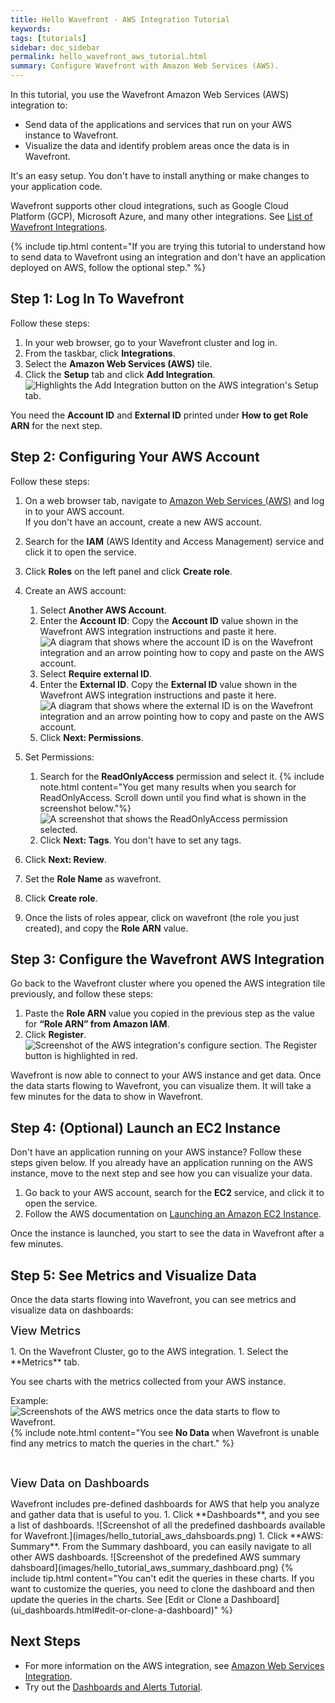```yaml
---
title: Hello Wavefront - AWS Integration Tutorial
keywords:
tags: [tutorials]
sidebar: doc_sidebar
permalink: hello_wavefront_aws_tutorial.html
summary: Configure Wavefront with Amazon Web Services (AWS).
---
```


In this tutorial, you use the Wavefront Amazon Web Services (AWS) integration to: 
* Send data of the applications and services that run on your AWS instance to Wavefront. 
* Visualize the data and identify problem areas once the data is in Wavefront. 

It's an easy setup. You don't have to install anything or make changes to your application code. 

Wavefront supports other cloud integrations, such as Google Cloud Platform (GCP), Microsoft Azure, and many other integrations. See [List of Wavefront Integrations](label_integrations%20list.html).

{% include tip.html content="If you are trying this tutorial to understand how to send data to Wavefront using an integration and don't have an application deployed on AWS, follow the optional step." %}

## Step 1: Log In To Wavefront

Follow these steps:

1. In your web browser, go to your Wavefront cluster and log in.
1. From the taskbar, click **Integrations**.
1. Select the **Amazon Web Services (AWS)** tile.
    <!--![Highlight the AWS integration on the Wavefront Integrations page.](images/hello_tutorial_aws_integration_tile.png)-->
1. Click the **Setup** tab and click **Add Integration**.
    ![Highlights the Add Integration button on the AWS integration's Setup tab.](images/hello_tutorial_aws_add_integration.png)

You need the **Account ID** and **External ID** printed under **How to get Role ARN** for the next step. 

## Step 2: Configuring Your AWS Account

Follow these steps:

1. On a web browser tab, navigate to [Amazon Web Services (AWS)](https://aws.amazon.com/) and log in to your AWS account. <br/>If you don't have an account, create a new AWS account.
1. Search for the **IAM** (AWS Identity and Access Management) service and click it to open the service.
1. Click **Roles** on the left panel and click **Create role**.
1. Create an AWS account:
    1. Select **Another AWS Account**.
    1. Enter the **Account ID**: Copy the **Account ID** value shown in the Wavefront AWS integration instructions and paste it here.
        ![A diagram that shows where the account ID is on the Wavefront integration and an arrow pointing how to copy and paste on the AWS account.](images/hello_tutorial_aws_account_ID.png)
    1. Select **Require external ID**.
    1. Enter the **External ID**. Copy the **External ID** value shown in the Wavefront AWS integration instructions and paste it here.
        ![A diagram that shows where the external ID is on the Wavefront integration and an arrow pointing how to copy and paste on the AWS account.](images/hello_tutorial_aws_external_ID.png)
    1. Click **Next: Permissions**.
1. Set Permissions:
    1. Search for the **ReadOnlyAccess** permission and select it.
        {% include note.html content="You get many results when you search for ReadOnlyAccess. Scroll down until you find what is shown in the screenshot below."%}
        ![A screenshot that shows the ReadOnlyAccess permission selected.](images/hello_tutorial_readonly_permission.png)
    1. Click **Next: Tags**. You don't have to set any tags. 
  
1. Click **Next: Review**.
1. Set the **Role Name** as wavefront.
1. Click **Create role**.
1. Once the lists of roles appear, click on wavefront (the role you just created), and copy the **Role ARN** value.

## Step 3: Configure the Wavefront AWS Integration

Go back to the Wavefront cluster where you opened the AWS integration tile previously, and follow these steps:

1. Paste the **Role ARN** value you copied in the previous step as the value for **“Role ARN” from Amazon IAM**.
1. Click **Register**.
    ![Screenshot of the AWS integration's configure section. The Register button is highlighted in red.](images/hell_tutorial_configure_aws_integration.png)

Wavefront is now able to connect to your AWS instance and get data. Once the data starts flowing to Wavefront, you can visualize them. It will take a few minutes for the data to show in Wavefront.

## Step 4: (Optional) Launch an EC2 Instance

Don't have an application running on your AWS instance? Follow these steps given below. If you already have an application running on the AWS instance, move to the next step and see how you can visualize your data.

1. Go back to your AWS account, search for the **EC2** service, and click it to open the service.
1. Follow the AWS documentation on [Launching an Amazon EC2 Instance](https://docs.aws.amazon.com/quickstarts/latest/vmlaunch/step-1-launch-instance.html).

<!--
1. Select **Launch Instance** and click **Launch Instance**.
    ![Screenshot showing the launch instance.](images/hello_tutorial_launch_instance.png)
1. Select **Free tier only** on the left panel and click **Select** on the image you want to run.
      {% include important.html content="You may still be charged for the use of some AWS products unless your infrastructure and service choices remain within the free usage tier. Therefore, make sure it is free to use." %}
1. Follow the steps to launch the instance.
1. You can select **proceed without a key pair** when prompted to select or create a new key pair.
      {% include important.html content="When you select **proceed without a key pair**, you are not able to SSH into the EC2 instance you deploy. Only use it for this tutorial, as it is not a recommended approach." %}
-->
Once the instance is launched, you start to see the data in Wavefront after a few minutes.

## Step 5: See Metrics and Visualize Data

Once the data starts flowing into Wavefront, you can see metrics and visualize data on dashboards:

<p><span style="font-size: large; font-weight: 500">View Metrics</span></p>
1. On the Wavefront Cluster, go to the AWS integration.
1. Select the **Metrics** tab.

You see charts with the metrics collected from your AWS instance.

Example:
![Screenshots of the AWS metrics once the data starts to flow to Wavefront.](images/hello_tutorial_aws_metrics.png)
{% include note.html content="You see **No Data** when Wavefront is unable find any metrics to match the queries in the chart." %}

<br/>
<p><span style="font-size: large; font-weight: 500">View Data on Dashboards</span></p>
Wavefront includes pre-defined dashboards for AWS that help you analyze and gather data that is useful to you.
1. Click **Dashboards**, and you see a list of dashboards.
    ![Screenshot of all the predefined dashboards available for Wavefront.](images/hello_tutorial_aws_dahsboards.png)
1. Click **AWS: Summary**. From the Summary dashboard, you can easily navigate to all other AWS dashboards. 
    ![Screenshot of the predefined AWS summary dahsboard](images/hello_tutorial_aws_summary_dashboard.png)
{% include tip.html content="You can't edit the queries in these charts. If you want to customize the queries, you need to clone the dashboard and then update the queries in the charts. See [Edit or Clone a Dashboard](ui_dashboards.html#edit-or-clone-a-dashboard)" %}


## Next Steps

* For more information on the AWS integration, see [Amazon Web Services Integration](amazon_cloudfront.html).
* Try out the [Dashboards and Alerts Tutorial](tutorial_getting_started.html).
